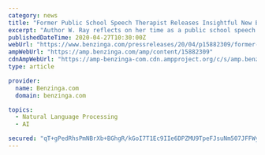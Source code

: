 ```yaml
---
category: news
title: "Former Public School Speech Therapist Releases Insightful New Book to Raise Awareness of Importance of Speech Therapy in Schools"
excerpt: "Author W. Ray reflects on her time as a public school speech therapist including the ups and downs of the position and how rewarding, humorous and challenging it can be"
publishedDateTime: 2020-04-27T10:30:00Z
webUrl: "https://www.benzinga.com/pressreleases/20/04/p15882309/former-public-school-speech-therapist-releases-insightful-new-book-to-raise-awareness-of-importanc"
ampWebUrl: "https://amp.benzinga.com/amp/content/15882309"
cdnAmpWebUrl: "https://amp-benzinga-com.cdn.ampproject.org/c/s/amp.benzinga.com/amp/content/15882309"
type: article

provider:
  name: Benzinga.com
  domain: benzinga.com

topics:
  - Natural Language Processing
  - AI

secured: "qT+gPedRhsPmNBrXb+BGhgR/kGoI7T1Ec9IIe6DPZMU9TpeFJsuNm507JFFWyFcWG7yQo5JuZ2faxHz8ESNG+wUZZXsnE0AsrMjK9pZpKs7MW0zOCFLU9jYPU0QhODrVBpXQ11gcC/ahVanCA5gaUuHaisb862PzSFib+5Q5q5P1nu/epDe0Ysy0xFT3ijbhAkcfLMrYy/DSpcoT9AJAG0XYX2V9c4gjgEqvpEYHwBITUctodjXqXqmewxsi9ebjxbtrtWg3K+IDTy7nNIgzongPohJybOfyJHr6LorcxuFjF3eGylhuoBoMji9RsMCg;VufMN8Jco5dU8+PrNq9QrQ=="
---
```


